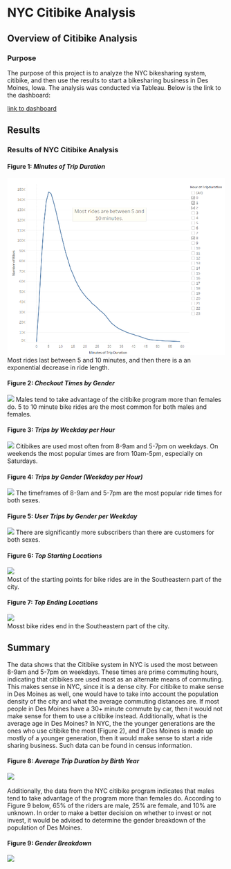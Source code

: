 # NYC Citibike Analysis

## Overview of Citibike Analysis

### Purpose

The purpose of this project is to analyze the NYC bikesharing system, citibike, and then use the results to start a bikesharing business in Des Moines, Iowa. The analysis was conducted via Tableau. Below is the link to the dashboard:

[link to dashboard](https://public.tableau.com/app/profile/eric3972/viz/NYCCitibikeAnalysis_16379388760560/KeyOutcomesofNYCCitibikeAnalysis?publish=yes)


## Results 

### Results of NYC Citibike Analysis

#### Figure 1: *Minutes of Trip Duration*
![](/minutes_of_trip_duration.png)  
Most rides last between 5 and 10 minutes, and then there is a an exponential decrease in ride length.

#### Figure 2: *Checkout Times by Gender*
![](/images/checkout_times_by_gender.png)
Males tend to take advantage of the citibike program more than females do. 5 to 10 minute bike rides are the most common for both males and females.

#### Figure 3: *Trips by Weekday per Hour*
![](/images/trips_by_weekday_per_hour.png)
Citibikes are used most often from 8-9am and 5-7pm on weekdays. On weekends the most popular times are from 10am-5pm, especially on Saturdays.    

#### Figure 4: *Trips by Gender (Weekday per Hour)*
![](/images/trips_by_gender_weekday_per_hour.png)
The timeframes of 8-9am and 5-7pm are the most popular ride times for both sexes.

#### Figure 5: *User Trips by Gender per Weekday*
![](/images/user_trips_by_gender_per_weekday.png)
There are significantly more subscribers than there are customers for both sexes.    

#### Figure 6: *Top Starting Locations*
![](/images/top_starting_locations.png)  
Most of the starting points for bike rides are in the Southeastern part of the city.

#### Figure 7: *Top Ending Locations*
![](/images/top_ending_locations.png)    
Mosst bike rides end in the Southeastern part of the city.
 


## Summary
The data shows that the Citibike system in NYC is used the most between 8-9am and 5-7pm on weekdays. These times are prime commuting hours, indicating that citibikes are used most as an alternate means of commuting. This makes sense in NYC, since it is a dense city. For citibike to make sense in Des Moines as well, one would have to take into account the population density of the city and what the average commuting distances are. If most people in Des Moines have a 30+ minute commute by car, then it would not make sense for them to use a citibike instead. Additionally, what is the average age in Des Moines? In NYC, the the younger generations are the ones who use citibike the most (Figure 2), and if Des Moines is made up mostly of a younger generation, then it would make sense to start a ride sharing business. Such data can be found in census information.

#### Figure 8: *Average Trip Duration by Birth Year*
![](/images/average_trip_duration.png)  

Additionally, the data from the NYC citibike program indicates that males tend to take advantage of the program more than females do. According to Figure 9 below, 65% of the riders are male, 25% are female, and 10% are unknown. In order to make a better decision on whether to invest or not invest, it would be advised to determine the gender breakdown of the population of Des Moines.

#### Figure 9: *Gender Breakdown*
![](/images/gender_breakdown.png)   

